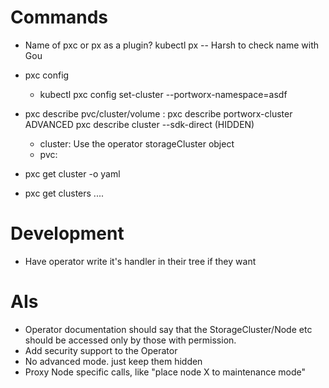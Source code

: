 # Commands

* Name of pxc or px as a plugin?
kubectl px
 -- Harsh to check name with Gou

* pxc config
  - kubectl pxc config set-cluster --portworx-namespace=asdf

* pxc describe pvc/cluster/volume <id>:
  pxc describe portworx-cluster ADVANCED
  pxc describe cluster --sdk-direct (HIDDEN)
  - cluster: Use the operator storageCluster object
  - pvc:
* pxc get cluster <id> -o yaml
* pxc get clusters
....

# Development
* Have operator write it's handler in their tree if they want

# AIs
* Operator documentation should say that the StorageCluster/Node etc should
  be accessed only by those with permission.
* Add security support to the Operator
* No advanced mode. just keep them hidden
* Proxy Node specific calls, like "place node X to maintenance mode"

